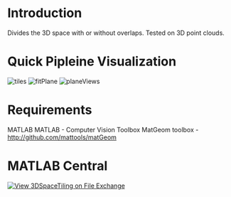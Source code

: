 # Introduction
Divides the 3D space with or without overlaps. Tested on 3D point clouds.

# Quick Pipleine Visualization
![tiles](https://user-images.githubusercontent.com/28588878/126412827-74ba8010-4206-4511-b967-8334eade1bff.png) ![fitPlane](https://user-images.githubusercontent.com/28588878/126412858-4d5d8a06-2882-4f38-bf2a-befea5c2a28c.png) ![planeViews](https://user-images.githubusercontent.com/28588878/126412838-2ab6aa8a-1744-493a-8032-33e0b4a2253f.png) 

# Requirements
MATLAB
MATLAB - Computer Vision Toolbox
MatGeom toolbox - http://github.com/mattools/matGeom

# MATLAB Central
[![View 3DSpaceTiling on File Exchange](https://www.mathworks.com/matlabcentral/images/matlab-file-exchange.svg)](https://www.mathworks.com/matlabcentral/fileexchange/96128-3dspacetiling)
